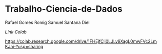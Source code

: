 # Trabalho-Ciencia-de-Dados

Rafael Gomes Romig
Samuel Santana Diel

*Link Colab*

https://colab.research.google.com/drive/1FHEjfCjl0LJLv9XagL0mwFVc2LmKJai-?usp=sharing